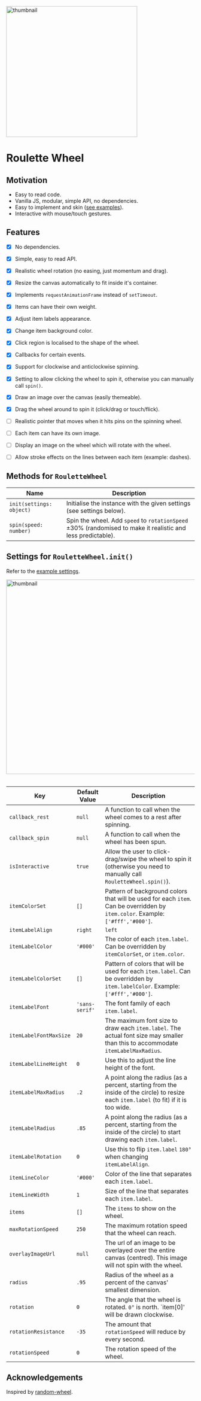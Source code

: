 <div>
  <img alt="thumbnail" src="https://crazytim.github.io/roulette-wheel/repo-thumbnail.jpg" width=350px />
  <br>
</div>

# Roulette Wheel

## Motivation

- Easy to read code.
- Vanilla JS, modular, simple API, no dependencies.
- Easy to implement and skin ([see examples](https://crazytim.github.io/roulette-wheel/)).
- Interactive with mouse/touch gestures.

## Features

- [x] No dependencies. 
- [x] Simple, easy to read API.
- [x] Realistic wheel rotation (no easing, just momentum and drag).
- [x] Resize the canvas automatically to fit inside it's container.
- [x] Implements `requestAnimationFrame` instead of `setTimeout`.
- [x] Items can have their own weight.
- [x] Adjust item labels appearance.
- [x] Change item background color.
- [x] Click region is localised to the shape of the wheel.
- [x] Callbacks for certain events.
- [x] Support for clockwise and anticlockwise spinning.
- [x] Setting to allow clicking the wheel to spin it, otherwise you can manually call `spin()`.
- [x] Draw an image over the canvas (easily themeable).
- [x] Drag the wheel around to spin it (click/drag or touch/flick).
- [ ] Realistic pointer that moves when it hits pins on the spinning wheel.
- [ ] Each item can have its own image.
- [ ] Display an image on the wheel which will rotate with the wheel.
- [ ] Allow stroke effects on the lines between each item (example: dashes).


## Methods for `RouletteWheel` 

Name                        | Description
--------------------------- | ---------------------------
`init(settings: object)`    | Initialise the instance with the given settings (see settings below).
`spin(speed: number)`       | Spin the wheel. Add `speed` to `rotationSpeed` ±30% (randomised to make it realistic and less predictable).


## Settings for `RouletteWheel.init()` 

Refer to the [example settings](https://github.com/CrazyTim/roulette-wheel/blob/master/js/roulette-example-settings.js).

<div>
  <img alt="thumbnail" src="https://crazytim.github.io/roulette-wheel/settings-diagram.png" width=520px />
  <br>
  <br>
</div>


Key                                 | Default Value               | Description
--------------------------- | --------------------------- | ---------------------------
`callback_rest`             | `null`                      | A function to call when the wheel comes to a rest after spinning.
`callback_spin`             | `null`                      | A function to call when the wheel has been spun.
`isInteractive`             | `true`                      | Allow the user to click-drag/swipe the wheel to spin it (otherwise you need to manually call `RouletteWheel.spin()`).
`itemColorSet`              | `[]`                        | Pattern of background colors that will be used for each `item`. Can be overridden by `item.color`. Example: `['#fff','#000']`.
`itemLabelAlign`            | `right`                     | `left`|`center`|`right`. If you change this to `left`, you will also need to set `itemLabelRotation` to `180°`.
`itemLabelColor`            | `'#000'`                    | The color of each `item.label`. Can be overridden by `itemColorSet`, or `item.color`.
`itemLabelColorSet`         | `[]`                        | Pattern of colors that will be used for each `item.label`. Can be overridden by `item.labelColor`. Example: `['#fff','#000']`.
`itemLabelFont`             | `'sans-serif'`              | The font family of each `item.label`.
`itemLabelFontMaxSize`      | `20`                        | The maximum font size to draw each `item.label`. The actual font size may smaller than this to accommodate `itemLabelMaxRadius`.
`itemLabelLineHeight`       | `0`                         | Use this to adjust the line height of the font.
`itemLabelMaxRadius`        | `.2`                        | A point along the radius (as a percent, starting from the inside of the circle) to resize each `item.label` (to fit) if it is too wide.
`itemLabelRadius`           | `.85`                       | A point along the radius (as a percent, starting from the inside of the circle) to start drawing each `item.label`.
`itemLabelRotation`         | `0`                         | Use this to flip `item.label` `180°` when changing `itemLabelAlign`.
`itemLineColor`             | `'#000'`                    | Color of the line that separates each `item.label`.
`itemLineWidth`             | `1`                         | Size of the line that separates each `item.label`.
`items`                     | `[]`                        | The `items` to show on the wheel.
`maxRotationSpeed`          | `250`                       | The maximum rotation speed that the wheel can reach.
`overlayImageUrl`           | `null`                      | The url of an image to be overlayed over the entire canvas (centred). This image will not spin with the wheel.
`radius`                    | `.95`                       | Radius of the wheel as a percent of the canvas' smallest dimension.
`rotation`                  | `0`                         | The angle that the wheel is rotated. `0°` is north. `item[0]' will be drawn clockwise. 
`rotationResistance`        | `-35`                       | The amount that `rotationSpeed` will reduce by every second.
`rotationSpeed`             | `0`                         | The rotation speed of the wheel.

## Acknowledgements

Inspired by [random-wheel](https://github.com/njradford/random-wheel).
